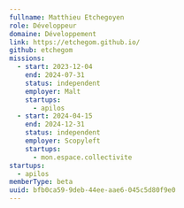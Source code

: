 ```yaml
---
fullname: Matthieu Etchegoyen
role: Développeur
domaine: Développement
link: https://etchegom.github.io/
github: etchegom
missions:
  - start: 2023-12-04
    end: 2024-07-31
    status: independent
    employer: Malt
    startups:
      - apilos
  - start: 2024-04-15
    end: 2024-12-31
    status: independent
    employer: Scopyleft
    startups:
      - mon.espace.collectivite
startups:
  - apilos
memberType: beta
uuid: bfb0ca59-9deb-44ee-aae6-045c5d80f9e0
---
```

